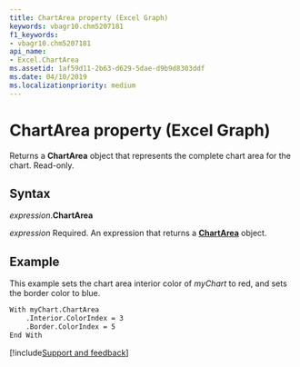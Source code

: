 ```yaml
---
title: ChartArea property (Excel Graph)
keywords: vbagr10.chm5207181
f1_keywords:
- vbagr10.chm5207181
api_name:
- Excel.ChartArea
ms.assetid: 1af59d11-2b63-d629-5dae-d9b9d8303ddf
ms.date: 04/10/2019
ms.localizationpriority: medium
---
```



# ChartArea property (Excel Graph)

Returns a **ChartArea** object that represents the complete chart area for the chart. Read-only.

## Syntax

_expression_.**ChartArea**

_expression_ Required. An expression that returns a **[ChartArea](Excel.ChartArea-graph-object.md)** object.

## Example

This example sets the chart area interior color of _myChart_ to red, and sets the border color to blue.

```vb
With myChart.ChartArea 
    .Interior.ColorIndex = 3 
    .Border.ColorIndex = 5 
End With
```

[!include[Support and feedback](~/includes/feedback-boilerplate.md)]